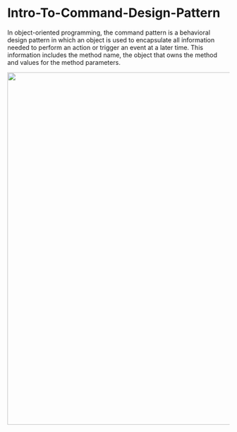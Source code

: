 # Intro-To-Command-Design-Pattern

In object-oriented programming, the command pattern is a behavioral design pattern in which an object is used to encapsulate all information needed to perform an action or trigger an event at a later time.
This information includes the method name, the object that owns the method and values for the method parameters.

<p align="center">
  <img src="https://user-images.githubusercontent.com/75223567/174841915-6443d1dd-91f0-4d0e-b2b3-20835c10823b.gif" width="800">
</p>
